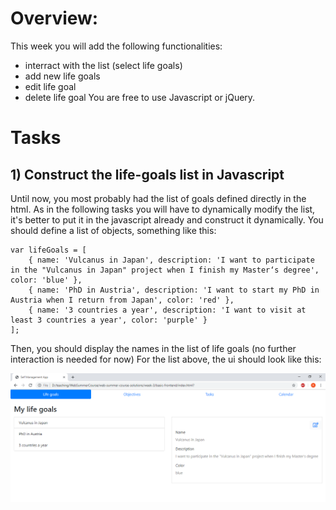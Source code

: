 # Overview:
This week you will add the following functionalities:
* interract with the list (select life goals)
* add new life goals
* edit life goal
* delete life goal
You are free to use Javascript or jQuery.
# Tasks
## 1) Construct the life-goals list in Javascript
Until now, you most probably had the list of goals defined directly in the html. As in the following tasks you will have to dynamically
modify the list, it's better to put it in the javascript already and construct it dynamically. You should define a list of objects, 
something like this: 
```
var lifeGoals = [
    { name: 'Vulcanus in Japan', description: 'I want to participate in the "Vulcanus in Japan" project when I finish my Master‘s degree', color: 'blue' },
    { name: 'PhD in Austria', description: 'I want to start my PhD in Austria when I return from Japan', color: 'red' },
    { name: '3 countries a year', description: 'I want to visit at least 3 countries a year', color: 'purple' }
];
```
Then, you should display the names in the list of life goals (no further interaction is needed for now)
For the list above, the ui should look like this:

![javascript_list_ui](https://github.com/Ranapop/web-course/blob/master/images/mocks/week3/week3_1.png)
